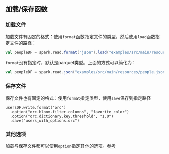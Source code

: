 ## 加载/保存函数


### 加载文件
加载文件有固定的格式：使用`format`函数指定文件的类型，然后使用`load`函数指定文件的路径：

```scala
val peopleDF = spark.read.format("json").load("examples/src/main/resources/people.json")
```

`format`没有指定时，默认是parquet类型。上面的方式可以简化为：

```scala
val peopleDF = spark.read.json("examples/src/main/resources/people.json")
```

### 保存文件

保存文件也有固定的格式：使用`format`指定类型，使用`save`保存到指定路径

```
usersDF.write.format("orc")
  .option("orc.bloom.filter.columns", "favorite_color")
  .option("orc.dictionary.key.threshold", "1.0")
  .save("users_with_options.orc")
```

### 其他选项

加载与保存文件都可以使用`option`指定其他的选项。[参考](https://spark.apache.org/docs/latest/sql-data-sources-load-save-functions.html)
